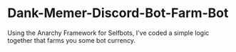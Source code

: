 # Dank-Memer-Discord-Bot-Farm-Bot
Using the Anarchy Framework for Selfbots, I've coded a simple logic together that farms you some bot currency.
